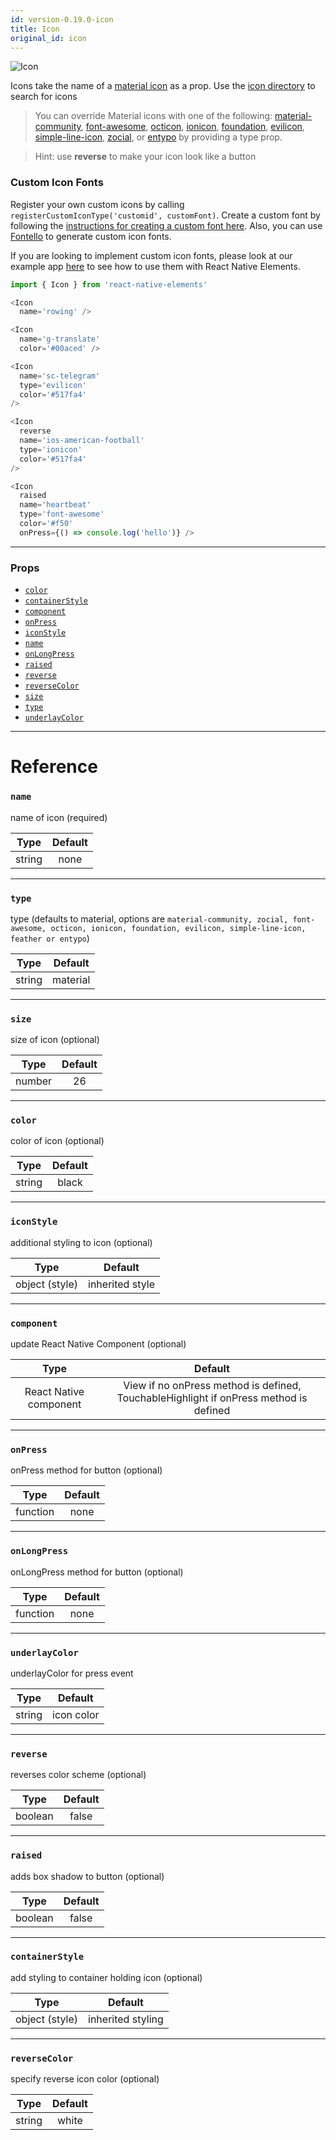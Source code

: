 ```yaml
---
id: version-0.19.0-icon
title: Icon
original_id: icon
---
```


![Icon](/react-native-elements/img/icons.png)

Icons take the name of a [material icon](https://design.google.com/icons/) as a prop. Use the [icon directory](https://oblador.github.io/react-native-vector-icons/) to search for icons

> You can override Material icons with one of the following: [material-community](https://materialdesignicons.com/), [font-awesome](http://fontawesome.io/icons/), [octicon](https://octicons.github.com/), [ionicon](http://ionicons.com/), [foundation](http://zurb.com/playground/foundation-icon-fonts-3), [evilicon](http://evil-icons.io/), [simple-line-icon](http://simplelineicons.com/), [zocial](http://weloveiconfonts.com/), or [entypo](http://www.entypo.com/) by providing a type prop.

> Hint: use **reverse** to make your icon look like a button

### Custom Icon Fonts

Register your own custom icons by calling `registerCustomIconType('customid', customFont)`. Create a custom font by following the [ instructions for creating a custom font here](https://github.com/oblador/react-native-vector-icons#custom-fonts). Also, you can use [Fontello](http://fontello.com/) to generate custom icon fonts.

If you are looking to implement custom icon fonts, please look at our example app [here](https://github.com/react-native-training/react-native-elements/blob/next/example/src/views/buttons_home.js#L37) to see how to use them with React Native Elements.

```js
import { Icon } from 'react-native-elements'

<Icon
  name='rowing' />

<Icon
  name='g-translate'
  color='#00aced' />

<Icon
  name='sc-telegram'
  type='evilicon'
  color='#517fa4'
/>

<Icon
  reverse
  name='ios-american-football'
  type='ionicon'
  color='#517fa4'
/>

<Icon
  raised
  name='heartbeat'
  type='font-awesome'
  color='#f50'
  onPress={() => console.log('hello')} />
```

---

### Props

* [`color`](#color)
* [`containerStyle`](#containerstyle)
* [`component`](#component)
* [`onPress`](#onpress)
* [`iconStyle`](#iconstyle)
* [`name`](#name)
* [`onLongPress`](#onlongpress)
* [`raised`](#raised)
* [`reverse`](#reverse)
* [`reverseColor`](#reversecolor)
* [`size`](#size)
* [`type`](#type)
* [`underlayColor`](#underlaycolor)

---

# Reference

### `name`

name of icon (required)

|  Type  | Default |
| :----: | :-----: |
| string |  none   |

---

### `type`

type (defaults to material, options are `material-community, zocial, font-awesome, octicon, ionicon, foundation, evilicon, simple-line-icon, feather or entypo`)

|  Type  | Default  |
| :----: | :------: |
| string | material |

---

### `size`

size of icon (optional)

|  Type  | Default |
| :----: | :-----: |
| number |   26    |

---

### `color`

color of icon (optional)

|  Type  | Default |
| :----: | :-----: |
| string |  black  |

---

### `iconStyle`

additional styling to icon (optional)

|      Type      |     Default     |
| :------------: | :-------------: |
| object (style) | inherited style |

---

### `component`

update React Native Component (optional)

|          Type          |                                        Default                                        |
| :--------------------: | :-----------------------------------------------------------------------------------: |
| React Native component | View if no onPress method is defined, TouchableHighlight if onPress method is defined |

---

### `onPress`

onPress method for button (optional)

|   Type   | Default |
| :------: | :-----: |
| function |  none   |

---

### `onLongPress`

onLongPress method for button (optional)

|   Type   | Default |
| :------: | :-----: |
| function |  none   |

---

### `underlayColor`

underlayColor for press event

|  Type  |  Default   |
| :----: | :--------: |
| string | icon color |

---

### `reverse`

reverses color scheme (optional)

|  Type   | Default |
| :-----: | :-----: |
| boolean |  false  |

---

### `raised`

adds box shadow to button (optional)

|  Type   | Default |
| :-----: | :-----: |
| boolean |  false  |

---

### `containerStyle`

add styling to container holding icon (optional)

|      Type      |      Default      |
| :------------: | :---------------: |
| object (style) | inherited styling |

---

### `reverseColor`

specify reverse icon color (optional)

|  Type  | Default |
| :----: | :-----: |
| string |  white  |
